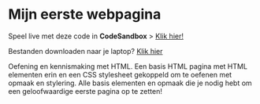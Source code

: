 # Mijn eerste webpagina

Speel live met deze code in **CodeSandbox** > [Klik hier!](https://codesandbox.io/s/github/CMD-Groningen/mijn-eerste-webpagina) 

Bestanden downloaden naar je laptop? [Klik hier](https://github.com/CMD-Groningen/mijn-eerste-webpagina/archive/refs/heads/master.zip)

Oefening en kennismaking met HTML. Een basis HTML pagina met HTML elementen erin en een CSS stylesheet gekoppeld om te oefenen met opmaak en stylering. Alle basis elementen en opmaak die je nodig hebt om een geloofwaardige eerste pagina op te zetten!
